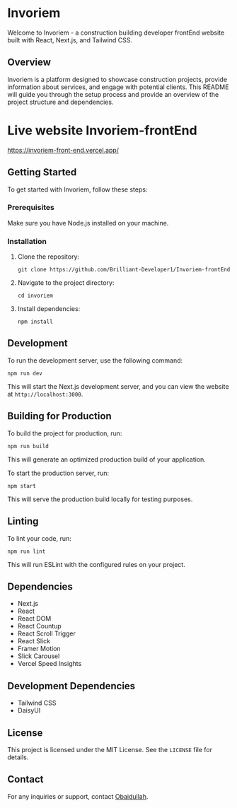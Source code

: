 # Invoriem

Welcome to Invoriem - a construction building developer frontEnd website built with React, Next.js, and Tailwind CSS.

## Overview

Invoriem is a platform designed to showcase construction projects, provide information about services, and engage with potential clients. This README will guide you through the setup process and provide an overview of the project structure and dependencies.

# Live website Invoriem-frontEnd

https://invoriem-front-end.vercel.app/

## Getting Started

To get started with Invoriem, follow these steps:

### Prerequisites

Make sure you have Node.js installed on your machine.

### Installation

1. Clone the repository:
   ```
   git clone https://github.com/Brilliant-Developer1/Invoriem-frontEnd
   ```
2. Navigate to the project directory:
   ```
   cd invoriem
   ```
3. Install dependencies:
   ```
   npm install
   ```

## Development

To run the development server, use the following command:

```
npm run dev
```

This will start the Next.js development server, and you can view the website at `http://localhost:3000`.

## Building for Production

To build the project for production, run:

```
npm run build
```

This will generate an optimized production build of your application.

To start the production server, run:

```
npm start
```

This will serve the production build locally for testing purposes.

## Linting

To lint your code, run:

```
npm run lint
```

This will run ESLint with the configured rules on your project.

## Dependencies

- Next.js
- React
- React DOM
- React Countup
- React Scroll Trigger
- React Slick
- Framer Motion
- Slick Carousel
- Vercel Speed Insights

## Development Dependencies

- Tailwind CSS
- DaisyUI

## License

This project is licensed under the MIT License. See the `LICENSE` file for details.

## Contact

For any inquiries or support, contact [Obaidullah](mailto:email2obaidul@gmail.com).
